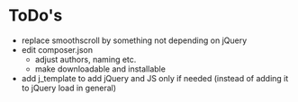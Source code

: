 # ToDo's

* replace smoothscroll by something not depending on jQuery
* edit composer.json
  * adjust authors, naming etc.
  * make downloadable and installable
* add j_template to add jQuery and JS only if needed (instead of adding it to jQuery load in general)